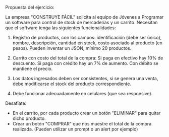 Propuesta del ejercicio:

La empresa "CONSTRUYE FÁCIL" solicita al equipo de Jóvenes a Programar un software para control de stock de mercaderías y un carrito. Necesitan que el software tenga las siguientes funcionalidades:

1) Registro de productos, con los campos: identificación (debe ser único), nombre, descripción, cantidad en stock, costo asociado al producto (en pesos). Pueden inventar un JSON, mínimo 20 productos.

2) Carrito con costo del total de la compra: Si paga en efectivo hay 10% de descuento. Si paga con crédito hay un 7% de aumento. Con débito se mantiene el precio.

3) Los datos ingresados deben ser consistentes, si se genera una venta, debe modificarse el stock del producto correspondiente.

4) Debe funcionar adecuadamente en celulares (que sea responsive).

Desafíate:
- En el carrito, por cada producto crear un botón "ELIMINAR" para quitar dicho producto.
- Crear un botón "COMPRAR" que nos muestre el total de la compra realizada. (Pueden utilizar un prompt o un alert por ejemplo)
